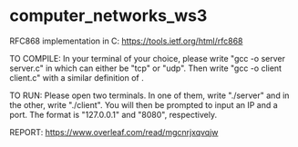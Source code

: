 # computer_networks_ws3
RFC868 implementation in C: https://tools.ietf.org/html/rfc868

TO COMPILE:
In your terminal of your choice, please write "gcc -o server <PROTO>server.c" in which <PROTO> can either be "tcp" or "udp". Then write "gcc -o client <PROTO>client.c" with a similar definition of <PROTO>. 
  
TO RUN: 
Please open two terminals. In one of them, write "./server" and in the other, write "./client". You will then be prompted to input an IP and a port. The format is "127.0.0.1" and "8080", respectively. 

REPORT: https://www.overleaf.com/read/mgcnrjxqvqjw
